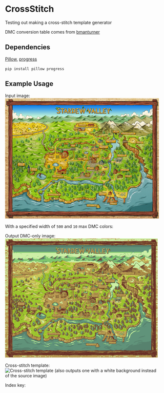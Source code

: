 # CrossStitch

Testing out making a cross-stitch template generator

DMC conversion table comes from [bmanturner](https://github.com/bmanturner/hex-dmc/blob/master/est_dmc_hex.txt)

## Dependencies

[Pillow](https://pypi.org/project/Pillow/), [progress](https://pypi.org/project/progress/)

`pip install pillow progress`

## Example Usage

Input image:
![Source Image](sample_images/stardew.png)

With a specified width of `500` and `10` max DMC colors:

Output DMC-only image:
![1-to-1, DMC colors only](doc/dmc_image.png)

Cross-stitch template:
![Cross-stitch template (also outputs one with a white background instead of the source image)](doc/cross-stitch.png)

Index key:

```plaintext:docs/key.txt

```
